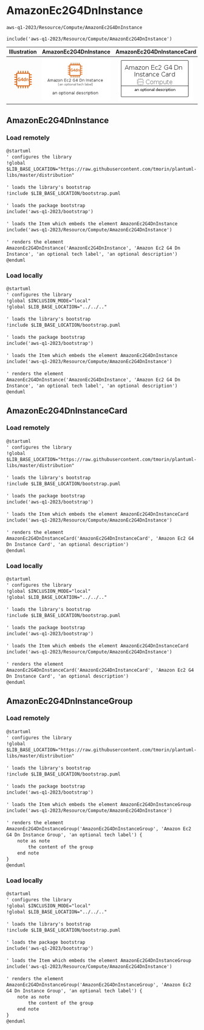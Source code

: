 # AmazonEc2G4DnInstance


```text
aws-q1-2023/Resource/Compute/AmazonEc2G4DnInstance
```

```text
include('aws-q1-2023/Resource/Compute/AmazonEc2G4DnInstance')
```



| Illustration | AmazonEc2G4DnInstance | AmazonEc2G4DnInstanceCard | AmazonEc2G4DnInstanceGroup |
| :---: | :---: | :---: | :---: |
| ![illustration for Illustration](../../../aws-q1-2023/Resource/Compute/AmazonEc2G4DnInstance.png) | ![illustration for AmazonEc2G4DnInstance](../../../aws-q1-2023/Resource/Compute/AmazonEc2G4DnInstance.Local.png) | ![illustration for AmazonEc2G4DnInstanceCard](../../../aws-q1-2023/Resource/Compute/AmazonEc2G4DnInstanceCard.Local.png) | ![illustration for AmazonEc2G4DnInstanceGroup](../../../aws-q1-2023/Resource/Compute/AmazonEc2G4DnInstanceGroup.Local.png) |




## AmazonEc2G4DnInstance

### Load remotely
```plantuml
@startuml
' configures the library
!global $LIB_BASE_LOCATION="https://raw.githubusercontent.com/tmorin/plantuml-libs/master/distribution"

' loads the library's bootstrap
!include $LIB_BASE_LOCATION/bootstrap.puml

' loads the package bootstrap
include('aws-q1-2023/bootstrap')

' loads the Item which embeds the element AmazonEc2G4DnInstance
include('aws-q1-2023/Resource/Compute/AmazonEc2G4DnInstance')

' renders the element
AmazonEc2G4DnInstance('AmazonEc2G4DnInstance', 'Amazon Ec2 G4 Dn Instance', 'an optional tech label', 'an optional description')
@enduml
```

### Load locally
```plantuml
@startuml
' configures the library
!global $INCLUSION_MODE="local"
!global $LIB_BASE_LOCATION="../../.."

' loads the library's bootstrap
!include $LIB_BASE_LOCATION/bootstrap.puml

' loads the package bootstrap
include('aws-q1-2023/bootstrap')

' loads the Item which embeds the element AmazonEc2G4DnInstance
include('aws-q1-2023/Resource/Compute/AmazonEc2G4DnInstance')

' renders the element
AmazonEc2G4DnInstance('AmazonEc2G4DnInstance', 'Amazon Ec2 G4 Dn Instance', 'an optional tech label', 'an optional description')
@enduml
```

## AmazonEc2G4DnInstanceCard

### Load remotely
```plantuml
@startuml
' configures the library
!global $LIB_BASE_LOCATION="https://raw.githubusercontent.com/tmorin/plantuml-libs/master/distribution"

' loads the library's bootstrap
!include $LIB_BASE_LOCATION/bootstrap.puml

' loads the package bootstrap
include('aws-q1-2023/bootstrap')

' loads the Item which embeds the element AmazonEc2G4DnInstanceCard
include('aws-q1-2023/Resource/Compute/AmazonEc2G4DnInstance')

' renders the element
AmazonEc2G4DnInstanceCard('AmazonEc2G4DnInstanceCard', 'Amazon Ec2 G4 Dn Instance Card', 'an optional description')
@enduml
```

### Load locally
```plantuml
@startuml
' configures the library
!global $INCLUSION_MODE="local"
!global $LIB_BASE_LOCATION="../../.."

' loads the library's bootstrap
!include $LIB_BASE_LOCATION/bootstrap.puml

' loads the package bootstrap
include('aws-q1-2023/bootstrap')

' loads the Item which embeds the element AmazonEc2G4DnInstanceCard
include('aws-q1-2023/Resource/Compute/AmazonEc2G4DnInstance')

' renders the element
AmazonEc2G4DnInstanceCard('AmazonEc2G4DnInstanceCard', 'Amazon Ec2 G4 Dn Instance Card', 'an optional description')
@enduml
```

## AmazonEc2G4DnInstanceGroup

### Load remotely
```plantuml
@startuml
' configures the library
!global $LIB_BASE_LOCATION="https://raw.githubusercontent.com/tmorin/plantuml-libs/master/distribution"

' loads the library's bootstrap
!include $LIB_BASE_LOCATION/bootstrap.puml

' loads the package bootstrap
include('aws-q1-2023/bootstrap')

' loads the Item which embeds the element AmazonEc2G4DnInstanceGroup
include('aws-q1-2023/Resource/Compute/AmazonEc2G4DnInstance')

' renders the element
AmazonEc2G4DnInstanceGroup('AmazonEc2G4DnInstanceGroup', 'Amazon Ec2 G4 Dn Instance Group', 'an optional tech label') {
    note as note
        the content of the group
    end note
}
@enduml
```

### Load locally
```plantuml
@startuml
' configures the library
!global $INCLUSION_MODE="local"
!global $LIB_BASE_LOCATION="../../.."

' loads the library's bootstrap
!include $LIB_BASE_LOCATION/bootstrap.puml

' loads the package bootstrap
include('aws-q1-2023/bootstrap')

' loads the Item which embeds the element AmazonEc2G4DnInstanceGroup
include('aws-q1-2023/Resource/Compute/AmazonEc2G4DnInstance')

' renders the element
AmazonEc2G4DnInstanceGroup('AmazonEc2G4DnInstanceGroup', 'Amazon Ec2 G4 Dn Instance Group', 'an optional tech label') {
    note as note
        the content of the group
    end note
}
@enduml
```

